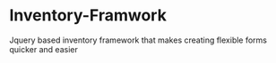 Inventory-Framwork
==================

Jquery based inventory framework that makes creating flexible forms quicker and easier